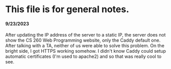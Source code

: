 # This file is for general notes.

#### 9/23/2023
After updating the IP address of the server to a static IP, the server does not show the CS 260 Web Programming website, only the Caddy default one.  After talking with a TA, neither of us were able to solve this problem.  On the bright side, I got HTTPS working somehow.  I didn't know Caddy could setup automatic certificates (I'm used to apache2) and so that was really cool to see.
